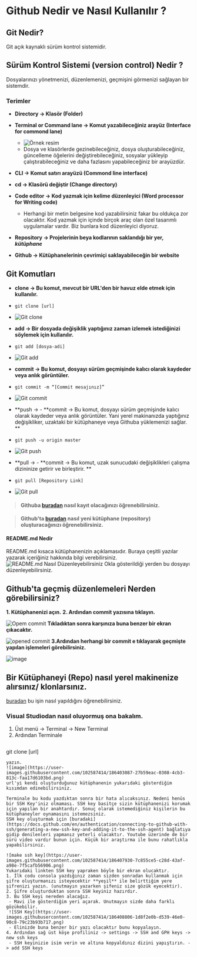# Github Nedir ve Nasıl Kullanılır ?

## Git Nedir?
Git açık kaynaklı sürüm kontrol sistemidir.

## Sürüm Kontrol Sistemi (version control) Nedir ?
Dosyalarınızı yönetmenizi, düzenlemenizi, geçmişini görmenizi sağlayan bir sistemdir.

### Terimler
- **Directory -> Klasör (Folder)**
- **Terminal or Command lane -> Komut yazabileceğiniz arayüz (Interface for commond lane)**

  -  ![Örnek resim](https://www.mfitzp.com/images/method/1472/GitBranchName_1.png)
  -  Dosya ve klasörlerde gezinebileceğiniz, dosya oluşturabileceğiniz, güncelleme öğelerini değiştirebileceğiniz, sosyalar yükleyip çalıştırabileceğiniz ve daha fazlasını yapabileceğiniz bir arayüzdür.
- **CLI -> Komut satırı arayüzü (Commond line interface)**
- **cd -> Klasörü değiştir (Change directory)**
- **Code editor -> Kod yazmak için kelime düzenleyici (Word processor for Writing code)**
  - Herhangi bir metin belgesine kod yazabilirsiniz fakar bu oldukça zor olacaktır. Kod yazmak için içinde birçok araç olan özel tasarımlı uygulamalar vardır. Biz bunlara kod düzenleyici diyoruz.
- **Repository -> Projelerinin beya kodlarının saklandığı bir yer, _kütüphane_**
- **Github -> Kütüphanelerinin çevrimiçi saklayabileceğin bir website**

## Git Komutları
- **clone -> Bu komut, mevcut bir URL'den bir havuz elde etmek için kullanılır.**
- ```console
  git clone [url]
  ```
-  ![Git clone](https://linuxteaching.com/storage/img/images_4/git_clone_ssh.png)

- **add -> Bir dosyada değişiklik yaptığınız zaman izlemek istediğinizi söylemek için kullanılır.**
- ```console
  git add [dosya-adi]
  ```
 -  ![Git add](https://www.arubacloud.com/getattachment/Tutorials/List-of-Tutorial/January-2020/Installation-and-first-steps-with-Git/image3.png.aspx;)
 
 - **commit -> Bu komut, dosyayı sürüm geçmişinde kalıcı olarak kaydeder veya anlık görüntüler.**
- ```console
  git commit -m “[Commit mesajınız]”
  ```
 -  ![Git commit](https://static.javatpoint.com/tutorial/git/images/git-push1.png)

 - **push ->  - **commit -> Bu komut, dosyayı sürüm geçmişinde kalıcı olarak kaydeder veya anlık görüntüler. Yani yerel makinanızda yaptığınız değişikliker, uzaktaki bir kütüphaneye veya Githuba yüklemenizi sağlar. **
- ```console
  git push -u origin master
  ```
 -  ![Git push](https://static.javatpoint.com/tutorial/git/images/git-push2.png)

 - **pull ->  - **commit -> Bu komut, uzak sunucudaki değişiklikleri çalışma dizininize getirir ve birleştirir. **
- ```console
  git pull [Repository Link]
  ```
 -  ![Git pull](https://www.jquery-az.com/wp-content/uploads/2018/06/4.0_4-Git-local-pull.png)

> #### Githuba [buradan](https://sosyalmedyabilgi.com/github-hesap-olusturma-nasil-yapilir-2022/) nasıl kayıt olacağınızı öğrenebilirsiniz.

> #### Github'ta [buradan](https://docs.github.com/en/repositories/creating-and-managing-repositories/creating-a-new-repository) nasıl yeni kütüphane (repository) oluşturacağınızı öğrenebilirsiniz.
#### README.md Nedir
README.md kısaca kütüphanenizin açıklamasıdır. Buraya çeşitli yazılar yazarak içeriğiniz hakkında bilgi verebilirsiniz.
![README.md Nasıl Düzenleyebilirsiniz](https://user-images.githubusercontent.com/102587414/186388658-6b74c2e3-58db-43d5-a3c0-d553f750db6c.png)
Okla gösterildiği yerden bu dosyayı düzenleyebilirsiniz.

## Github'ta geçmiş düzenlemeleri Nerden görebilirsiniz?
**1. Kütüphanenizi açın.**
**2. Ardından commit yazısına tıklayın.**

   ![Opem commit](https://user-images.githubusercontent.com/102587414/186391609-a575695a-053c-4d93-bc29-e4afda618c38.png)
   **Tıkladıktan sonra karşınıza buna benzer bir ekran çıkacaktır.**
   
   ![opened commit](https://user-images.githubusercontent.com/102587414/186391876-5cfeb11f-8d5f-422c-959e-11ec81767b0a.png)
**3.Ardından herhangi bir commit e tıklayarak geçmişte yapılan işlemeleri görebilirsiniz.**

![image](https://user-images.githubusercontent.com/102587414/186392547-4d57b245-64de-4245-b13e-5ce43d244bca.png)

## Bir Kütüphaneyi (Repo) nasıl yerel makinenize alırsınız/ klonlarsınız. 
[buradan](https://docs.github.com/en/repositories/creating-and-managing-repositories/cloning-a-repository) bu işin nasıl yapıldığını öğrenebilirsiniz.

### Visual Studiodan nasıl oluyormuş ona bakalım.
1. Üst menü -> Terminal -> New Terminal
2. Ardından Terminale 
   ```console
  git clone [url]
  ```
  yazın.
  ![image](https://user-images.githubusercontent.com/102587414/186403087-27b59eac-0308-4cb3-813c-faa17d6103bd.png)
  url'yi kendi oluşturduğunuz kütüphanenin yukarıdaki gösterdiğim kısımdan edinebilirsiniz.
  
  Terminale bu kodu yazdıktan sonra bir hata alıcaksınız. Nedeni henüs bir SSH Key'iniz olmaması. SSH key basitçe sizin kütüphanenizi korumak için yapılan bir anahtardır. Sonuç olarak istemediğiniz kişilerin bu kütüphaneyler oynamasını istemezsiniz.
  SSH key oluşturmak için [buradaki](https://docs.github.com/en/authentication/connecting-to-github-with-ssh/generating-a-new-ssh-key-and-adding-it-to-the-ssh-agent) bağlatıya gidip denilenleri yapmanız yeterli olacaktır. Youtube üzerinde de bir sürü video vardır bunun için. Küçük bir araştırma ile bunu rahatlıkla yapabilirsiniz.
  
![make ssh key](https://user-images.githubusercontent.com/102587414/186407930-7c855ce5-c28d-43af-a98e-7f5cafb56906.png)
Yukarıdaki linkten SSH key yapraken böyle bir ekran olucaktır.
1. İlk codu consola yazdığınız zaman sizden sonradan kullanmak için şifre oluşturmanızı isteyecektir **yeşil** ile belirttiğim yere şifrenizi yazın. (unutmayın yazarken şifeniz size gözük eyecektir).
2. Şifre oluşturduktan sonra SSH keyiniz hazırdır.
3. Bu SSH keyi nereden alacağız. 
   - Mavi ile gösterdiğim yeri açarak. Unutmayın sizde daha farklı gözükebilir.
   ![SSH Key](https://user-images.githubusercontent.com/102587414/186408806-1d8f2e0b-d539-46e0-90c8-79c23b93b717.png)
   - Elinizde buna benzer bir yazı olacaktır bunu kopyalayın.
4. Ardından sağ üst köşe profiliniz -> settings -> SSH and GPH keys -> new ssh keys 
   - SSH keyinizie isim verin ve altına kopyaldınız dizini yapıştırın. -> add SSH keys


 







